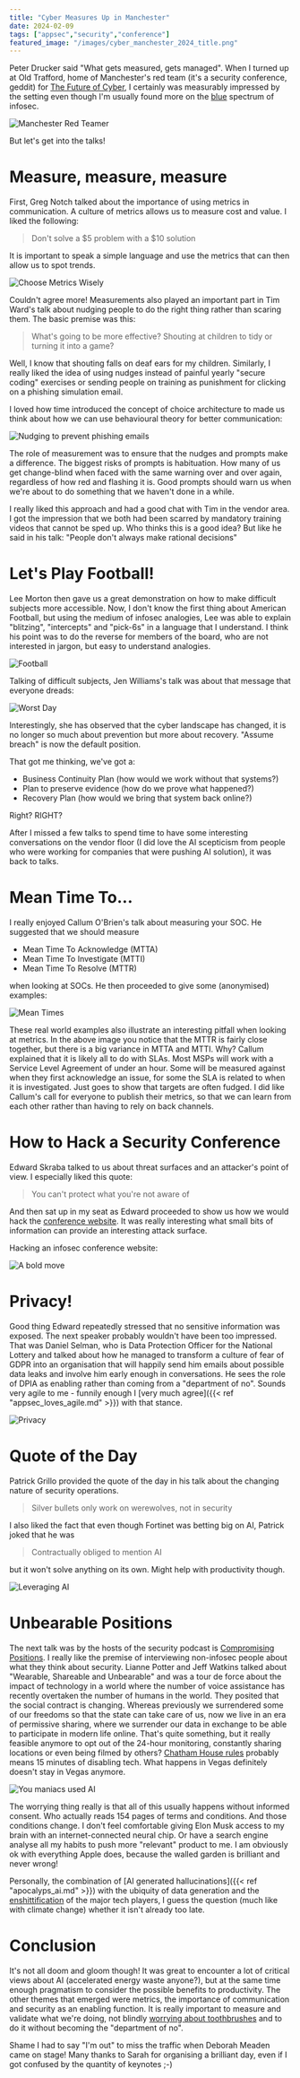 ```yaml
---
title: "Cyber Measures Up in Manchester"
date: 2024-02-09
tags: ["appsec","security","conference"]
featured_image: "/images/cyber_manchester_2024_title.png"
---
```


Peter Drucker said "What gets measured, gets managed". When I turned up at Old Trafford, home of Manchester's red team
(it's a security conference, geddit) for [The Future of Cyber](https://cybermanchester.events), I certainly was 
measurably impressed by the setting even though I'm usually found more on the [blue](https://www.evertonfc.com) 
spectrum of infosec.

![Manchester Red Teamer](/images/cyber_manchester_2024_red_teamer.jpg)

But let's get into the talks!

# Measure, measure, measure

First, Greg Notch talked about the importance of using metrics in communication. A culture of metrics allows us to measure
cost and value. I liked the following:

> Don't solve a $5 problem with a $10 solution

It is important to speak a simple language and use the metrics that can then allow us to spot trends.

![Choose Metrics Wisely](/images/cyber_manchester_2024_choose_metrics_wisely.jpg)

Couldn't agree more! Measurements also played an important part in Tim Ward's talk about nudging people to do the right
thing rather than scaring them. The basic premise was this:

> What's going to be more effective? Shouting at children to tidy or turning it into a game?

Well, I know that shouting falls on deaf ears for my children. Similarly, I really liked the idea of using nudges
instead of painful yearly "secure coding" exercises or sending people on training as punishment for clicking on a 
phishing simulation email.

I loved how time introduced the concept of choice architecture to made us think about how we can use behavioural theory
for better communication:

![Nudging to prevent phishing emails](/images/cyber_manchester_2024_nudge_emails.jpg)

The role of measurement was to ensure that the nudges and prompts make a difference. The biggest risks of prompts is 
habituation. How many of us get change-blind when faced with the same warning over and over again, regardless of how
red and flashing it is. Good prompts should warn us when we're about to do something that we haven't done in a while.

I really liked this approach and had a good chat with Tim in the vendor area. I got the impression that we both had
been scarred by mandatory training videos that cannot be sped up. Who thinks this is a good idea? But like he said in 
his talk: "People don't always make rational decisions"

# Let's Play Football!

Lee Morton then gave us a great demonstration on how to make difficult subjects more accessible. Now, I don't know
the first thing about American Football, but using the medium of infosec analogies, Lee was able to explain
"blitzing", "intercepts" and "pick-6s" in a language that I understand. I think his point was to do the reverse
for members of the board, who are not interested in jargon, but easy to understand analogies.

![Football](/images/cyber_manchester_2024_football.jpg)

Talking of difficult subjects, Jen Williams's talk was about that message that everyone dreads:

![Worst Day](/images/cyber_manchester_2024_worst_day.jpg)

Interestingly, she has observed that the cyber landscape has changed, it is no longer so much about prevention but 
more about recovery. "Assume breach" is now the default position.

That got me thinking, we've got a:

- Business Continuity Plan (how would we work without that systems?)
- Plan to preserve evidence (how do we prove what happened?)
- Recovery Plan (how would we bring that system back online?)

Right? RIGHT?

After I missed a few talks to spend time to have some interesting conversations on the vendor floor (I did love the
AI scepticism from people who were working for companies that were pushing AI solution), it was back to talks.

# Mean Time To...

I really enjoyed Callum O'Brien's talk about measuring your SOC. He suggested that we should measure

* Mean Time To Acknowledge (MTTA)
* Mean Time To Investigate (MTTI)
* Mean Time To Resolve (MTTR)

when looking at SOCs. He then proceeded to give some (anonymised) examples:

![Mean Times](/images/cyber_manchester_2024_mean_times.jpg)

These real world examples also illustrate an interesting pitfall when looking at metrics. In the above image you notice
that the MTTR is fairly close together, but there is a big variance in MTTA and MTTI. Why? Callum explained that it 
is likely all to do with SLAs. Most MSPs will work with a Service Level Agreement of under an hour. Some will be
measured against when they first acknowledge an issue, for some the SLA is related to when it is investigated. Just
goes to show that targets are often fudged. I did like Callum's call for everyone to publish their metrics, so that
we can learn from each other rather than having to rely on back channels.

# How to Hack a Security Conference

Edward Skraba talked to us about threat surfaces and an attacker's point of view. I especially liked this quote:

> You can't protect what you're not aware of

And then sat up in my seat as Edward proceeded to show us how we would hack the [conference website](https://cybermanchester.events).
It was really interesting what small bits of information can provide an interesting attack surface.

Hacking an infosec conference website:

![A bold move](/images/cyber_manchester_2024_a_bold_move.jpg)

# Privacy!

Good thing Edward repeatedly stressed that no sensitive information was exposed. The next speaker probably wouldn't 
have been too impressed. That was Daniel Selman, who is Data Protection Officer for the National Lottery and talked
about how he managed to transform a culture of fear of GDPR into an organisation that will happily send him emails about
possible data leaks and involve him early enough in conversations. He sees the role of DPIA as enabling rather than coming
from a "department of no". Sounds very agile to me - funnily enough I [very much agree]({{< ref "appsec_loves_agile.md" >}}) 
with that stance.

![Privacy](/images/cyber_manchester_2024_privacy.jpg)

# Quote of the Day

Patrick Grillo provided the quote of the day in his talk about the changing nature of security operations.

> Silver bullets only work on werewolves, not in security

I also liked the fact that even though Fortinet was betting big on AI, Patrick joked that he was

> Contractually obliged to mention AI

but it won't solve anything on its own. Might help with productivity though.

![Leveraging AI](/images/cyber_manchester_2024_leveraging_ai.jpg)

# Unbearable Positions

The next talk was by the hosts of the security podcast is [Compromising Positions](https://www.compromisingpositions.co.uk).
I really like the premise of interviewing non-infosec people about what they think about security. Lianne Potter and 
Jeff Watkins talked about "Wearable, Shareable and Unbearable" and was a tour de force about the impact of technology
in a world where the number of voice assistance has recently overtaken the number of humans in the world. They posited
that the social contract is changing. Whereas previously we surrendered some of our freedoms so that the state can take
care of us, now we live in an era of permissive sharing, where we surrender our data in exchange to be able to participate
in modern life online. That's quite something, but it really feasible anymore to opt out of the 24-hour monitoring, constantly
sharing locations or even being filmed by others? [Chatham House rules](https://en.wikipedia.org/wiki/Chatham_House_rule) 
probably means 15 minutes of disabling tech. What happens in Vegas definitely doesn't stay in Vegas anymore.

![You maniacs used AI](/images/cyber_manchester_2024_maniacs_ai.jpg)

The worrying thing really is that all of this usually happens without informed consent. Who actually reads 154 pages of
terms and conditions. And those conditions change. I don't feel comfortable giving Elon Musk access to my brain
with an internet-connected neural chip. Or have a search engine analyse all my habits to push more "relevant" product
to me. I am obviously ok with everything Apple does, because the walled garden is brilliant and never wrong!

Personally, the combination of [AI generated hallucinations]({{< ref "apocalyps_ai.md" >}}) with the ubiquity of 
data generation and the [enshittification](https://doctorow.medium.com/social-quitting-1ce85b67b456) of the major 
tech players, I guess the question (much like with climate change) whether it isn't already too late.

# Conclusion

It's not all doom and gloom though! It was great to encounter a lot of critical views about AI (accelerated energy waste
anyone?), but at the same time enough pragmatism to consider the possible benefits to productivity. The other themes
that emerged were metrics, the importance of communication and security as an enabling function. It is really important 
to measure and validate what we're doing, not blindly 
[worrying about toothbrushes](https://grahamcluley.com/the-toothbrush-ddos-attack-how-misinformation-spreads-in-the-cybersecurity-world/) 
and to do it without becoming the "department of no". 

Shame I had to say "I'm out" to miss the traffic when Deborah Meaden came on stage! Many thanks to Sarah for organising
a brilliant day, even if I got confused by the quantity of keynotes ;-)